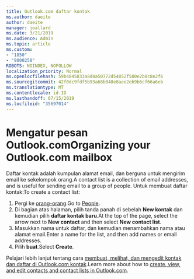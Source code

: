 ```yaml
---
title: Outlook.com daftar kontak
ms.author: daeite
author: daeite
manager: joallard
ms.date: 3/21/2019
ms.audience: Admin
ms.topic: article
ms.custom:
- "1850"
- "9000258"
ROBOTS: NOINDEX, NOFOLLOW
localization_priority: Normal
ms.openlocfilehash: 59b4845833a8d4a50772d54852f500e2b8c8e2f6
ms.sourcegitcommit: 42f0dc9fdf5b93a68b048e8aee2eb9b6cf66a6eb
ms.translationtype: MT
ms.contentlocale: id-ID
ms.lasthandoff: 07/15/2019
ms.locfileid: "35697014"
---
```

# <a name="organizing-your-outlookcom-mailbox"></a><span data-ttu-id="1f5d2-102">Mengatur pesan Outlook.com</span><span class="sxs-lookup"><span data-stu-id="1f5d2-102">Organizing your Outlook.com mailbox</span></span>

<span data-ttu-id="1f5d2-103">Daftar kontak adalah kumpulan alamat email, dan berguna untuk mengirim email ke sekelompok orang.</span><span class="sxs-lookup"><span data-stu-id="1f5d2-103">A contact list is a collection of email addresses, and is useful for sending email to a group of people.</span></span> <span data-ttu-id="1f5d2-104">Untuk membuat daftar kontak:</span><span class="sxs-lookup"><span data-stu-id="1f5d2-104">To create a contact list:</span></span>

1. <span data-ttu-id="1f5d2-105">Pergi ke [orang-orang](https://outlook.live.com/people/).</span><span class="sxs-lookup"><span data-stu-id="1f5d2-105">Go to [People](https://outlook.live.com/people/).</span></span>
1. <span data-ttu-id="1f5d2-106">Di bagian atas halaman, pilih tanda panah di sebelah **New kontak** dan kemudian pilih **daftar kontak baru**.</span><span class="sxs-lookup"><span data-stu-id="1f5d2-106">At the top of the page, select the arrow next to **New contact** and then select **New contact list**.</span></span>
1. <span data-ttu-id="1f5d2-107">Masukkan nama untuk daftar, dan kemudian menambahkan nama atau alamat email.</span><span class="sxs-lookup"><span data-stu-id="1f5d2-107">Enter a name for the list, and then add names or email addresses.</span></span>
1. <span data-ttu-id="1f5d2-108">Pilih **buat**.</span><span class="sxs-lookup"><span data-stu-id="1f5d2-108">Select **Create**.</span></span>

<span data-ttu-id="1f5d2-109">Pelajari lebih lanjut tentang cara [membuat, melihat, dan mengedit kontak dan daftar di Outlook.com kontak](https://support.office.com/article/5b909158-036e-4820-92f7-2a27f57b9f01?wt.mc_id=Office_Outlook_com_Alchemy).</span><span class="sxs-lookup"><span data-stu-id="1f5d2-109">Learn more about how to [create, view, and edit contacts and contact lists in Outlook.com](https://support.office.com/article/5b909158-036e-4820-92f7-2a27f57b9f01?wt.mc_id=Office_Outlook_com_Alchemy).</span></span>